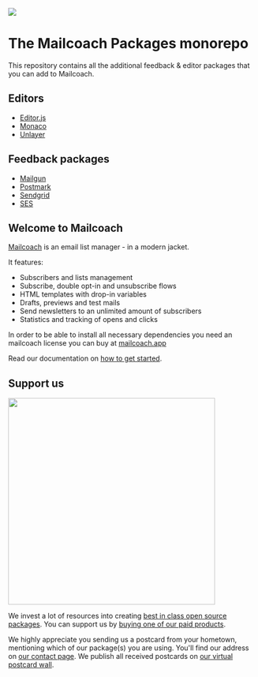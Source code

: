 
[<img src="https://github-ads.s3.eu-central-1.amazonaws.com/support-ukraine.svg?t=1" />](https://supportukrainenow.org)

# The Mailcoach Packages monorepo

This repository contains all the additional feedback & editor packages that you can add to Mailcoach.

## Editors
- [Editor.js](https://github.com/spatie/mailcoach-packages/tree/main/packages/laravel-mailcoach-editor)
- [Monaco](https://github.com/spatie/mailcoach-packages/tree/main/packages/laravel-mailcoach-monaco)
- [Unlayer](https://github.com/spatie/mailcoach-packages/tree/main/packages/laravel-mailcoach-unlayer)

## Feedback packages
- [Mailgun](https://github.com/spatie/mailcoach-packages/tree/main/packages/laravel-mailcoach-mailgun-feedback)
- [Postmark](https://github.com/spatie/mailcoach-packages/tree/main/packages/laravel-mailcoach-postmark-feedback)
- [Sendgrid](https://github.com/spatie/mailcoach-packages/tree/main/packages/laravel-mailcoach-sendgrid-feedback)
- [SES](https://github.com/spatie/mailcoach-packages/tree/main/packages/laravel-mailcoach-ses-feedback)

## Welcome to Mailcoach

[Mailcoach](https://mailcoach.app) is an email list manager - in a modern jacket.

It features:
- Subscribers and lists management
- Subscribe, double opt-in and unsubscribe flows
- HTML templates with drop-in variables
- Drafts, previews and test mails
- Send newsletters to an unlimited amount of subscribers
- Statistics and tracking of opens and clicks

In order to be able to install all necessary dependencies you need an mailcoach license you can buy at [mailcoach.app](https://mailcoach.app)

Read our documentation on [how to get started](https://mailcoach.app/docs).

## Support us

[<img src="https://github-ads.s3.eu-central-1.amazonaws.com/mailcoach.jpg?t=1" width="419px" />](https://spatie.be/github-ad-click/Mailcoach)

We invest a lot of resources into creating [best in class open source packages](https://spatie.be/open-source). You can support us by [buying one of our paid products](https://spatie.be/open-source/support-us).

We highly appreciate you sending us a postcard from your hometown, mentioning which of our package(s) you are using. You'll find our address on [our contact page](https://spatie.be/about-us). We publish all received postcards on [our virtual postcard wall](https://spatie.be/open-source/postcards).

